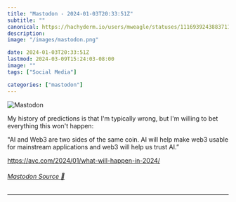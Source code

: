 ```yaml
---
title: "Mastodon - 2024-01-03T20:33:51Z"
subtitle: ""
canonical: https://hachyderm.io/users/mweagle/statuses/111693924388371130
description:
image: "/images/mastodon.png"

date: 2024-01-03T20:33:51Z
lastmod: 2024-03-09T15:24:03-08:00
image: ""
tags: ["Social Media"]

categories: ["mastodon"]
---
```

![Mastodon](/images/mastodon.png)

<p>My history of predictions is that I&#39;m typically wrong, but I&#39;m willing to bet everything this won&#39;t happen:</p><p>&quot;AI and Web3 are two sides of the same coin. AI will help make web3 usable for mainstream applications and web3 will help us trust AI.”</p><p><a href="https://avc.com/2024/01/what-will-happen-in-2024/" target="_blank" rel="nofollow noopener noreferrer" translate="no"><span class="invisible">https://</span><span class="ellipsis">avc.com/2024/01/what-will-happ</span><span class="invisible">en-in-2024/</span></a></p>


###### [Mastodon Source 🐘](https://hachyderm.io/@mweagle/111693924388371130)

___
